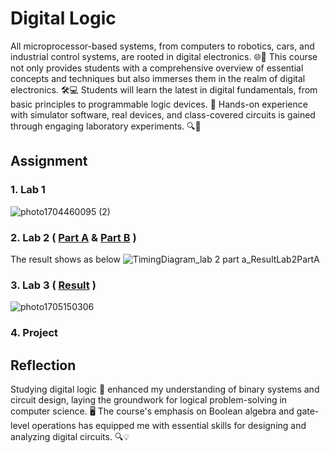 # Digital Logic
All microprocessor-based systems, from computers to robotics, cars, and industrial control systems, are rooted in digital electronics. 🌐🤖 This course not only provides students with a comprehensive overview of essential concepts and techniques but also immerses them in the realm of digital electronics. 🛠️💻 Students will learn the latest in digital fundamentals, from basic principles to programmable logic devices. 🧠 Hands-on experience with simulator software, real devices, and class-covered circuits is gained through engaging laboratory experiments. 🔍🔧


## Assignment 
### 1.  Lab 1  
![photo1704460095 (2)](https://github.com/TehRuQian/SECPH-Year1-Sem1/assets/147678331/c8071d7a-74af-41c3-bb7c-15e5509d5270)
### 2. Lab 2 ( [Part A](https://github.com/TehRuQian/SECPH-Year1-Sem1/blob/main/Digital%20Logic/lab2%20part%20A.pdf) & [Part B](https://github.com/TehRuQian/SECPH-Year1-Sem1/blob/main/Digital%20Logic/lab2%20part%20B.pdf) )
The result shows as below 
![TimingDiagram_lab 2 part a_ResultLab2PartA](https://github.com/TehRuQian/SECPH-Year1-Sem1/assets/147678331/5102629a-4a86-4ccc-ae19-0fa392892d1f)


### 3. Lab 3 ( [Result](https://github.com/TehRuQian/SECPH-Year1-Sem1/blob/main/Digital%20Logic/lab%203.pdf) )
![photo1705150306](https://github.com/TehRuQian/SECPH-Year1-Sem1/assets/147678331/25ba6c2c-a6c2-4906-a48b-334665de6a95)

### 4. Project 


## Reflection
  
Studying digital logic 🧠 enhanced my understanding of binary systems and circuit design, laying the groundwork for logical problem-solving in computer science. 🖥️ The course's emphasis on Boolean algebra and gate-level operations has equipped me with essential skills for designing and analyzing digital circuits. 🔍💡
